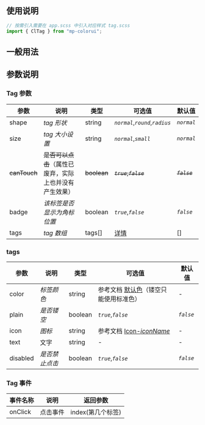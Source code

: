 ## 使用说明

```jsx
// 按需引入需要在 app.scss 中引入对应样式 tag.scss
import { ClTag } from "mp-colorui";
```

## 一般用法

<CodeShow componentName='tag' />

## 参数说明

### Tag 参数

| 参数         | 说明                                                   | 类型        | 可选值                          | 默认值        |
| ------------ | ------------------------------------------------------ | ----------- | ------------------------------- | ------------- |
| shape        | _tag 形状_                                             | string      | _`normal`_,_`round`_,_`radius`_ | _`normal`_    |
| size         | _tag 大小设置_                                         | string      | _`normal`_,_`small`_            | _`normal`_    |
| ~~canTouch~~ | ~~是否可以点击~~（属性已废弃，实际上也并没有产生效果） | ~~boolean~~ | ~~_`true`_,_`false`_~~          | ~~_`false`_~~ |
| badge        | _该标签是否显示为角标位置_                             | boolean     | _`true`_,_`false`_              | _`false`_     |
| tags         | _tag 数组_                                             | tags[]      | [详情](/mp-colorui-doc/view/tag#tags)       | []            |

### tags

| 参数     | 说明           | 类型    | 可选值                                               | 默认值    |
| -------- | -------------- | ------- | ---------------------------------------------------- | --------- |
| color    | _标签颜色_     | string  | 参考文档 [默认色](/mp-colorui-doc/home/color)（镂空只能使用标准色） | -         |
| plain    | _是否镂空_     | boolean | _`true`_,_`false`_                                   | _`false`_ |
| icon     | _图标_         | string  | 参考文档 [Icon-_iconName_](/mp-colorui-doc/base/icon#iconname)   | -         |
| text     | 文字           | string  | -                                                    | -         |
| disabled | _是否禁止点击_ | boolean | _`true`_,_`false`_                                   | _`false`_ |

### Tag 事件

| 事件名称 | 说明     | 返回参数          |
| -------- | -------- | ----------------- |
| onClick  | 点击事件 | index(第几个标签) |

<FloatPhone url="https://yinliangdream.github.io/mp-colorui-h5-demo/#/pages/components/tag/index" />
